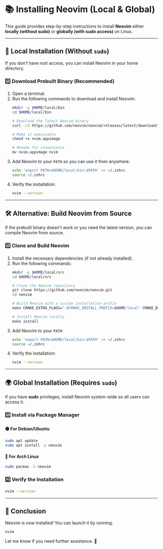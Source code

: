 # 📚 Installing Neovim (Local & Global)

This guide provides step-by-step instructions to install **Neovim** either **locally (without sudo)** or **globally (with sudo access)** on Linux.

---

## 🚀 Local Installation (Without `sudo`)

If you don’t have root access, you can install Neovim in your home directory.

### 1️⃣ **Download Prebuilt Binary (Recommended)**
1. Open a terminal.
2. Run the following commands to download and install Neovim:
   ```bash
   mkdir -p $HOME/local/bin
   cd $HOME/local/bin

   # Download the latest Neovim binary
   curl -LO https://github.com/neovim/neovim/releases/latest/download/nvim.appimage

   # Make it executable
   chmod +x nvim.appimage

   # Rename for convenience
   mv nvim.appimage nvim
   ```
3. Add Neovim to your `PATH` so you can use it from anywhere:
   ```bash
   echo 'export PATH=$HOME/local/bin:$PATH' >> ~/.zshrc
   source ~/.zshrc
   ```
4. Verify the installation:
   ```bash
   nvim --version
   ```

---

## 🛠️ Alternative: Build Neovim from Source  
If the prebuilt binary doesn't work or you need the latest version, you can compile Neovim from source.

### 1️⃣ **Clone and Build Neovim**
1. Install the necessary dependencies (if not already installed).
2. Run the following commands:
   ```bash
   mkdir -p $HOME/local/src
   cd $HOME/local/src

   # Clone the Neovim repository
   git clone https://github.com/neovim/neovim.git
   cd neovim

   # Build Neovim with a custom installation prefix
   make CMAKE_EXTRA_FLAGS="-DCMAKE_INSTALL_PREFIX=$HOME/local" CMAKE_BUILD_TYPE=Release -j$(nproc)

   # Install Neovim locally
   make install
   ```
3. Add Neovim to your `PATH`:
   ```bash
   echo 'export PATH=$HOME/local/bin:$PATH' >> ~/.zshrc
   source ~/.zshrc
   ```
4. Verify the installation:
   ```bash
   nvim --version
   ```

---

## 🌍 Global Installation (Requires `sudo`)

If you have **sudo** privileges, install Neovim system-wide so all users can access it.

### 1️⃣ **Install via Package Manager**
#### 🟢 **For Debian/Ubuntu**
```bash
sudo apt update
sudo apt install -y neovim
```

#### 🔴 **For Arch Linux**
```bash
sudo pacman -S neovim
```

### 2️⃣ **Verify the Installation**
```bash
nvim --version
```

---

## 🎉 Conclusion
Neovim is now installed! You can launch it by running:
```bash
nvim
```
Let me know if you need further assistance. 🚀

